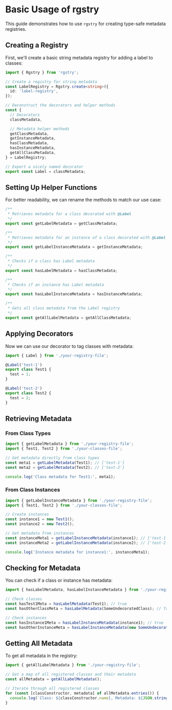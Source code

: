 # Basic Usage of rgstry

This guide demonstrates how to use `rgstry` for creating type-safe metadata registries.

## Creating a Registry

First, we'll create a basic string metadata registry for adding a label to classes:

```typescript
import { Rgstry } from 'rgstry';

// Create a registry for string metadata
const LabelRegistry = Rgstry.create<string>({
  id: 'label-registry',
});

// Deconstruct the decorators and helper methods
const {
  // Decorators
  classMetadata,

  // Metadata helper methods
  getClassMetadata,
  getInstanceMetadata,
  hasClassMetadata,
  hasInstanceMetadata,
  getAllClassMetadata,
} = LabelRegistry;

// Export a nicely named decorator
export const Label = classMetadata;
```

## Setting Up Helper Functions

For better readability, we can rename the methods to match our use case:

```typescript
/**
 * Retrieves metadata for a class decorated with @Label
 */
export const getLabelMetadata = getClassMetadata;

/**
 * Retrieves metadata for an instance of a class decorated with @Label
 */
export const getLabelInstanceMetadata = getInstanceMetadata;

/**
 * Checks if a class has Label metadata
 */
export const hasLabelMetadata = hasClassMetadata;

/**
 * Checks if an instance has Label metadata
 */
export const hasLabelInstanceMetadata = hasInstanceMetadata;

/**
 * Gets all class metadata from the Label registry
 */
export const getAllLabelMetadata = getAllClassMetadata;
```

## Applying Decorators

Now we can use our decorator to tag classes with metadata:

```typescript
import { Label } from './your-registry-file';

@Label('test-1')
export class Test1 {
  test = 1;
}

@Label('test-2')
export class Test2 {
  test = 2;
}
```

## Retrieving Metadata

### From Class Types

```typescript
import { getLabelMetadata } from './your-registry-file';
import { Test1, Test2 } from './your-classes-file';

// Get metadata directly from class types
const meta1 = getLabelMetadata(Test1); // ['test-1']
const meta2 = getLabelMetadata(Test2); // ['test-2']

console.log('Class metadata for Test1:', meta1);
```

### From Class Instances

```typescript
import { getLabelInstanceMetadata } from './your-registry-file';
import { Test1, Test2 } from './your-classes-file';

// Create instances
const instance1 = new Test1();
const instance2 = new Test2();

// Get metadata from instances
const instanceMeta1 = getLabelInstanceMetadata(instance1); // ['test-1']
const instanceMeta2 = getLabelInstanceMetadata(instance2); // ['test-2']

console.log('Instance metadata for instance1:', instanceMeta1);
```

## Checking for Metadata

You can check if a class or instance has metadata:

```typescript
import { hasLabelMetadata, hasLabelInstanceMetadata } from './your-registry-file';

// Check classes
const hasTest1Meta = hasLabelMetadata(Test1); // true
const hasOtherClassMeta = hasLabelMetadata(SomeUndecoratedClass); // false

// Check instances
const hasInstance1Meta = hasLabelInstanceMetadata(instance1); // true
const hasOtherInstanceMeta = hasLabelInstanceMetadata(new SomeUndecoratedClass()); // false
```

## Getting All Metadata

To get all metadata in the registry:

```typescript
import { getAllLabelMetadata } from './your-registry-file';

// Get a map of all registered classes and their metadata
const allMetadata = getAllLabelMetadata();

// Iterate through all registered classes
for (const [classConstructor, metadata] of allMetadata.entries()) {
  console.log(`Class: ${classConstructor.name}, Metadata: ${JSON.stringify(metadata)}`);
}
```
